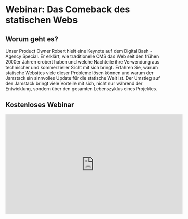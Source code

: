 ﻿---
description: 'Unser Product Owner Robert erklärt in einem kostenlosen Webinar die Vorteile von Jamstack-Websites entlang eines Projektlebenszyklus.'
created: '2021-08-05'
author: 'robert-schleinhege'
tags:
    - webinar
    - jamstack
hidden: true

---

# Webinar: Das Comeback des statischen Webs

## Worum geht es?

Unser Product Owner Robert hielt eine Keynote auf dem Digital Bash - Agency Special. Er erklärt, wie traditionelle CMS das Web seit den frühen 2000er Jahren erobert haben und welche Nachteile ihre Verwendung aus technischer und kommerzieller Sicht mit sich bringt. Erfahren Sie, warum statische Websites viele dieser Probleme lösen können und warum der Jamstack ein sinnvolles Update für die statische Welt ist. Der Umstieg auf den Jamstack bringt viele Vorteile mit sich, nicht nur während der Entwicklung, sondern über den gesamten Lebenszyklus eines Projektes.

## Kostenloses Webinar

<iframe width="560" height="315" src="https://www.youtube-nocookie.com/embed/qWnQaAXneEA" title="YouTube video player" frameborder="0" allow="accelerometer; autoplay; clipboard-write; encrypted-media; gyroscope; picture-in-picture" allowfullscreen></iframe>

